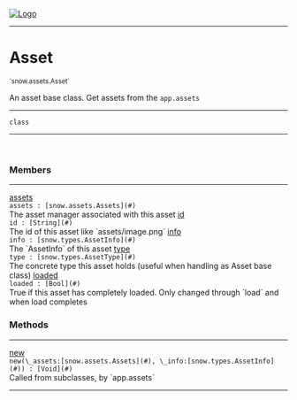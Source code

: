 
[![Logo](../../../images/logo.png)](../../../api/index.html)

---



<h1>Asset</h1>
<small>`snow.assets.Asset`</small>

An asset base class. Get assets from the `app.assets`

---

`class`

---

&nbsp;
&nbsp;



<h3>Members</h3> <hr/><span class="member apipage">
                <a name="assets"><a class="lift" href="#assets">assets</a></a><div class="clear"></div><code class="signature apipage">assets : [snow.assets.Assets](#)</code><br/></span>
            <span class="small_desc_flat">The asset manager associated with this asset</span><span class="member apipage">
                <a name="id"><a class="lift" href="#id">id</a></a><div class="clear"></div><code class="signature apipage">id : [String](#)</code><br/></span>
            <span class="small_desc_flat">The id of this asset like `assets/image.png`</span><span class="member apipage">
                <a name="info"><a class="lift" href="#info">info</a></a><div class="clear"></div><code class="signature apipage">info : [snow.types.AssetInfo](#)</code><br/></span>
            <span class="small_desc_flat">The `AssetInfo` of this asset</span><span class="member apipage">
                <a name="type"><a class="lift" href="#type">type</a></a><div class="clear"></div><code class="signature apipage">type : [snow.types.AssetType](#)</code><br/></span>
            <span class="small_desc_flat">The concrete type this asset holds (useful when handling as Asset base class)</span><span class="member apipage">
                <a name="loaded"><a class="lift" href="#loaded">loaded</a></a><div class="clear"></div><code class="signature apipage">loaded : [Bool](#)</code><br/></span>
            <span class="small_desc_flat">True if this asset has completely loaded. Only changed through `load` and when load completes</span>





<h3>Methods</h3> <hr/><span class="method apipage">
            <a name="new"><a class="lift" href="#new">new</a></a> <div class="clear"></div><code class="signature apipage">new(\_assets:[snow.assets.Assets](#)<span></span>, \_info:[snow.types.AssetInfo](#)<span></span>) : [Void](#)</code><br/><span class="small_desc_flat">Called from subclasses, by `app.assets`</span>
        </span>
    





---

&nbsp;
&nbsp;
&nbsp;
&nbsp;
